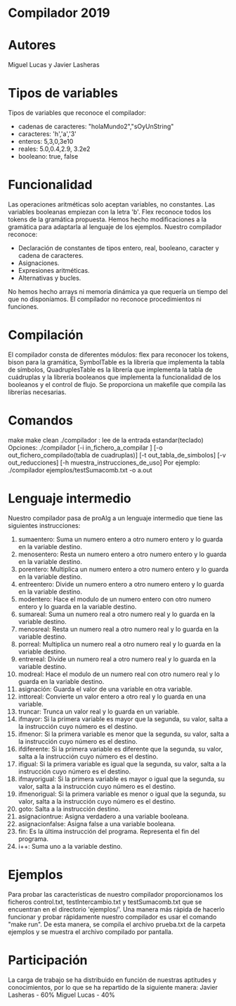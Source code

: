# Compilador 2019
# Autores 
Miguel Lucas y Javier Lasheras

# Tipos de variables 
Tipos de variables que reconoce el compilador:
- cadenas de caracteres: "holaMundo2","sOyUnString"
- caracteres: 'h','a','3'
- enteros: 5,3,0,3e10
- reales: 5.0,0.4,2.9, 3.2e2
- booleano: true, false

# Funcionalidad
Las operaciones aritméticas solo aceptan variables, no constantes.
Las variables booleanas empiezan con la letra 'b'.
Flex reconoce todos los tokens de la gramática propuesta.
Hemos hecho modificaciones a la gramática para adaptarla al lenguaje de los ejemplos.
Nuestro compilador reconoce:
- Declaración de constantes de tipos entero, real, booleano, caracter y cadena de caracteres.
- Asignaciones.
- Expresiones aritméticas.
- Alternativas y bucles.

No hemos hecho arrays ni memoria dinámica ya que requería un tiempo del que no disponíamos.
El compilador no reconoce procedimientos ni funciones.

# Compilación
El compilador consta de diferentes módulos: flex para reconocer los tokens, bison para la gramática, SymbolTable es la librería que implementa la tabla de símbolos, QuadruplesTable es la librería que implementa la tabla de cuádruplas y la librería booleanos que implementa la funcionalidad de los booleanos y el control de flujo.
Se proporciona un makefile que compila las librerías necesarias.

# Comandos
make 
make clean
./compilador : lee de la entrada estandar(teclado)
Opciones:
./compilador [-i in_fichero_a_compilar ] [-o out_fichero_compilado(tabla de cuadruplas)] [-t out_tabla_de_simbolos] [-v out_reducciones] [-h muestra_instrucciones_de_uso] 
Por ejemplo:
./compilador ejemplos/testSumacomb.txt -o a.out

# Lenguaje intermedio
Nuestro compilador pasa de proAlg a un lenguaje intermedio que tiene las siguientes instrucciones:
1. sumaentero: Suma un numero entero a otro numero entero y lo guarda en la variable destino.
2. menosentero: Resta un numero entero a otro numero entero y lo guarda en la variable destino.
3. porentero: Multiplica un numero entero a otro numero entero y lo guarda en la variable destino.
4. entreentero: Divide un numero entero a otro numero entero y lo guarda en la variable destino.
5. modentero: Hace el modulo de un numero entero con otro numero entero y lo guarda en la variable destino.
6. sumareal: Suma un numero real a otro numero real y lo guarda en la variable destino.
7. menosreal: Resta un numero real a otro numero real y lo guarda en la variable destino.
8. porreal: Multiplica un numero real a otro numero real y lo guarda en la variable destino.
9. entrereal: Divide un numero real a otro numero real y lo guarda en la variable destino.
10. modreal: Hace el modulo de un numero real con otro numero real y lo guarda en la variable destino.
11. asignación: Guarda el valor de una variable en otra variable.
12. inttoreal: Convierte un valor entero a otro real y lo guarda en una variable.
13. truncar: Trunca un valor real y lo guarda en un variable.
14. ifmayor: Si la primera variable es mayor que la segunda, su valor, salta a la instrucción cuyo número es el destino.
15. ifmenor: Si la primera variable es menor que la segunda, su valor, salta a la instrucción cuyo número es el destino.
16. ifdiferente: Si la primera variable es diferente que la segunda, su valor, salta a la instrucción cuyo número es el destino.
17. ifigual: Si la primera variable es igual que la segunda, su valor, salta a la instrucción cuyo número es el destino.
18. ifmayorigual: Si la primera variable es mayor o igual que la segunda, su valor, salta a la instrucción cuyo número es el destino.
19. ifmenorigual: Si la primera variable es menor o igual que la segunda, su valor, salta a la instrucción cuyo número es el destino.
20. goto: Salta a la instrucción destino.
21. asignaciontrue: Asigna verdadero a una variable booleana.
22. asignacionfalse: Asigna false a una variable booleana.
23. fin: Es la última instrucción del programa. Representa el fin del programa.
24. i++: Suma uno a la variable destino.

# Ejemplos
Para probar las características de nuestro compilador proporcionamos los ficheros control.txt, testIntercambio.txt y testSumacomb.txt que se encuentran en el directorio 'ejemplos/'.
Una manera más rápida de hacerlo funcionar y probar rápidamente nuestro compilador es usar el comando "make run".
De esta manera, se compila el archivo prueba.txt de la carpeta ejemplos y se muestra el archivo compilado por pantalla.

# Participación
La carga de trabajo se ha distribuido en función de nuestras aptitudes y conocimientos, por lo que se ha repartido de la siguiente manera:
Javier Lasheras - 60%
Miguel Lucas - 40%


